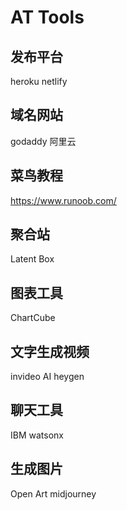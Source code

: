 # AT Tools
## 发布平台
heroku
netlify
## 域名网站
godaddy
阿里云
## 菜鸟教程
https://www.runoob.com/
## 聚合站
Latent Box
## 图表工具
ChartCube
## 文字生成视频
invideo AI
heygen
## 聊天工具
IBM watsonx
## 生成图片
Open Art
midjourney
